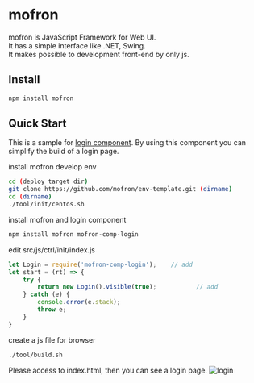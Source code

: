 # mofron

mofron is JavaScript Framework for Web UI.<br>
It has a simple interface like .NET, Swing.<br>
It makes possible to development front-end by only js.

## Install

```bash
npm install mofron
```

## Quick Start
This is a sample for [login component](https://github.com/simpart/mofron-comp-login.git).
By using this component you can simplify the build of a login page.

install mofron develop env

```bash
cd (deploy target dir)
git clone https://github.com/mofron/env-template.git (dirname)
cd (dirname)
./tool/init/centos.sh
```

install mofron and login component

```bash
npm install mofron mofron-comp-login
```


edit src/js/ctrl/init/index.js

```javascript
let Login = require('mofron-comp-login');    // add
let start = (rt) => {
    try {
        return new Login().visible(true);           // add
    } catch (e) {
        console.error(e.stack);
        throw e;
    }
}
```

create a js file for browser 

```bash
./tool/build.sh
```

Please access to index.html, then you can see a login page.
![login](https://raw.githubusercontent.com/mofron/mofron/image/login-comp.png)
